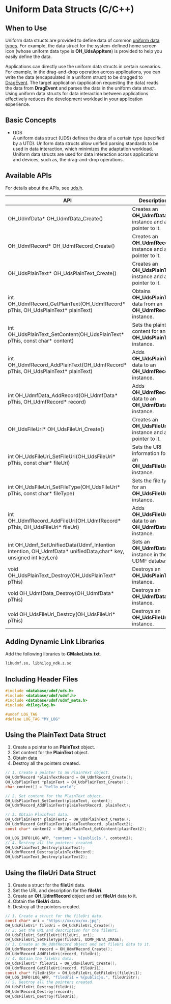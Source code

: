 # Uniform Data Structs (C/C++)
<!--Kit: ArkData-->
<!--Subsystem: DistributedDataManager-->
<!--Owner: @jcwen-->
<!--Designer: @junathuawei1; @zph000-->
<!--Tester: @lj_liujing; @yippo; @logic42-->
<!--Adviser: @ge-yafang-->


## When to Use

Uniform data structs are provided to define data of common [uniform data types](../reference/apis-arkdata/capi-utd-h.md). For example, the data struct for the system-defined home screen icon (whose uniform data type is **OH_UdsAppItem**) is provided to help you easily define the data.

Applications can directly use the uniform data structs in certain scenarios. For example, in the drag-and-drop operation across applications, you can write the data (encapsulated in a uniform struct) to be dragged to [DragEvent](../ui/ndk-drag-event.md). The target application (application requesting the data) reads the data from **DragEvent** and parses the data in the uniform data struct. Using uniform data structs for data interaction between applications effectively reduces the development workload in your application experience.

## Basic Concepts

- UDS<br> A uniform data struct (UDS) defines the data of a certain type (specified by a UTD). Uniform data structs allow unified parsing standards to be used in data interaction, which minimizes the adaptation workload. Uniform data structs are used for data interaction across applications and devices, such as, the drag-and-drop operations.

## Available APIs

For details about the APIs, see [uds.h](../reference/apis-arkdata/capi-uds-h.md).

| API                                                                                   | Description                                         | 
|-----------------------------------------------------------------------------------------|---------------------------------------------|
| OH_UdmfData* OH_UdmfData_Create()                                                       | Creates an **OH_UdmfData** instance and a pointer to it.|
| OH_UdmfRecord* OH_UdmfRecord_Create()                                                   | Creates an **OH_UdmfRecord** instance and a pointer to it.|
| OH_UdsPlainText* OH_UdsPlainText_Create()                                               | Creates an **OH_UdsPlainText** instance and a pointer to it.|
| int OH_UdmfRecord_GetPlainText(OH_UdmfRecord* pThis, OH_UdsPlainText* plainText)        | Obtains **OH_UdsPlainText** data from an **OH_UdmfRecord** instance.    |
| int OH_UdsPlainText_SetContent(OH_UdsPlainText* pThis, const char* content)             | Sets the plaintext content for an **OH_UdsPlainText** instance. |
| int OH_UdmfRecord_AddPlainText(OH_UdmfRecord* pThis, OH_UdsPlainText* plainText)        | Adds **OH_UdsPlainText** data to an **OH_UdmfRecord** instance.|
| int OH_UdmfData_AddRecord(OH_UdmfData* pThis, OH_UdmfRecord* record)                    | Adds **OH_UdmfRecord** data to an **OH_UdmfData** instance.  |
| OH_UdsFileUri* OH_UdsFileUri_Create()                                                   | Creates an **OH_UdsFileUri** instance and a pointer to it.|
| int OH_UdsFileUri_SetFileUri(OH_UdsFileUri* pThis, const char* fileUri)                 | Sets the URI information for an **OH_UdsFileUri** instance.|
| int OH_UdsFileUri_SetFileType(OH_UdsFileUri* pThis, const char* fileType)               | Sets the file type for an **OH_UdsFileUri** instance.|
| int OH_UdmfRecord_AddFileUri(OH_UdmfRecord* pThis, OH_UdsFileUri* fileUri)              | Adds **OH_UdsFileUri** data to an **OH_UdmfData** instance.|
| int OH_Udmf_SetUnifiedData(Udmf_Intention intention, OH_UdmfData* unifiedData,char* key, unsigned int keyLen) | Sets an **OH_UdmfData** instance in the UDMF database.|
| void OH_UdsPlainText_Destroy(OH_UdsPlainText* pThis)                                    | Destroys an **OH_UdsPlainText** instance.|
| void OH_UdmfData_Destroy(OH_UdmfData* pThis)                                            | Destroys an **OH_UdmfData** instance.|
| void OH_UdsFileUri_Destroy(OH_UdsFileUri* pThis)                                        | Destroys an **OH_UdsFileUri** instance.|

## Adding Dynamic Link Libraries

Add the following libraries to **CMakeLists.txt**.

```txt
libudmf.so, libhilog_ndk.z.so
```

## Including Header Files

```c
#include <database/udmf/uds.h>
#include <database/udmf/udmf.h>
#include <database/udmf/udmf_meta.h>
#include <hilog/log.h>

#undef LOG_TAG
#define LOG_TAG "MY_LOG"
```

## Using the PlainText Data Struct

1. Create a pointer to an **PlainText** object.
2. Set content for the **PlainText** object.
3. Obtain data.
4. Destroy all the pointers created.

```c
// 1. Create a pointer to an PlainText object.
OH_UdmfRecord *plainTextRecord = OH_UdmfRecord_Create();
OH_UdsPlainText *plainText = OH_UdsPlainText_Create();
char content[] = "hello world";

// 2. Set content for the PlainText object.
OH_UdsPlainText_SetContent(plainText, content);
OH_UdmfRecord_AddPlainText(plainTextRecord, plainText);

// 3. Obtain PlainText data.
OH_UdsPlainText* plainText2 = OH_UdsPlainText_Create();
OH_UdmfRecord_GetPlainText(plainTextRecord, plainText2);
const char* content2 = OH_UdsPlainText_GetContent(plainText2);

OH_LOG_INFO(LOG_APP, "content = %{public}s.", content2);
// 4. Destroy all the pointers created.
OH_UdsPlainText_Destroy(plainText);
OH_UdmfRecord_Destroy(plainTextRecord);
OH_UdsPlainText_Destroy(plainText2);
```

## Using the fileUri Data Struct

1. Create a struct for the **fileUri** data.
2. Set the URL and description for the **fileUri**.
3. Create an **OH_UdmfRecord** object and set **fileUri** data to it.
4. Obtain the **fileUri** data.
5. Destroy all the pointers created.

```c
// 1. Create a struct for the fileUri data.
const char* uri = "https://xxx/xx/xx.jpg";
OH_UdsFileUri* fileUri = OH_UdsFileUri_Create();
// 2. Set the URL and description for the fileUri.
OH_UdsFileUri_SetFileUri(fileUri, uri);
OH_UdsFileUri_SetFileType(fileUri, UDMF_META_IMAGE);
// 3. Create an OH_UdmfRecord object and set fileUri data to it.
OH_UdmfRecord* record = OH_UdmfRecord_Create();
OH_UdmfRecord_AddFileUri(record, fileUri);
// 4. Obtain the fileUri data.
OH_UdsFileUri* fileUri1 = OH_UdsFileUri_Create();
OH_UdmfRecord_GetFileUri(record, fileUri1);
const char* fileUriStr = OH_UdsFileUri_GetFileUri(fileUri1);
OH_LOG_INFO(LOG_APP, "fileUri1 = %{public}s.", fileUriStr);
// 5. Destroy all the pointers created.
OH_UdsFileUri_Destroy(fileUri);
OH_UdmfRecord_Destroy(record);
OH_UdsFileUri_Destroy(fileUri1);
```
